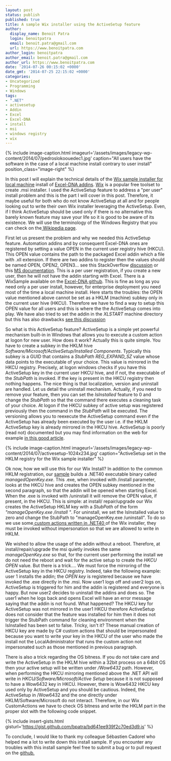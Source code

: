```yaml
---
layout: post
status: publish
published: true
title: A sample Wix installer using the ActiveSetup feature
author:
  display_name: Benoit Patra
  login: benoitpatra
  email: benoit.patra@gmail.com
  url: https://www.benoitpatra.com
author_login: benoitpatra
author_email: benoit.patra@gmail.com
author_url: https://www.benoitpatra.com
date: '2014-07-26 00:15:02 +0000'
date_gmt: '2014-07-25 22:15:02 +0000'
categories:
- Uncategorized
- Programming
- Windows
tags:
- ".NET"
- activesetup
- Addin
- Excel
- Excel-DNA
- install
- msi
- windows registry
- wix
---
```


{% include image-caption.html imageurl='/assets/images/legacy-wp-content/2014/07/pedroslokoouedec1.jpg' caption="All users have the software in the case of a local machine install contrary to user install" position_class="image-right" %}

In this post I will explain the technical details of the <a href="https://github.com/bpatra/ExcelDNAWixInstallerLM">Wix sample installer for local machine</a> install of <a href="https://exceldna.codeplex.com/">Excel-DNA addins</a>. <a href="http://wixtoolset.org/">Wix</a> is a popular free toolset to create .msi installer. I used the ActiveSetup feature to address a "per user" install problem and this is the part I will cover in this post. Therefore, it maybe useful for both who do not know ActiveSetup at all and for people looking out to write their own Wix installer leveraging the ActiveSetup. Even, if I think ActiveSetup should be used only if there is no alternative this barely known feature may save your life so it is good to be aware of its existence. We will use the terminology of the Windows Registry that you can check on the<a href="http://en.wikipedia.org/wiki/Windows_Registry"> Wikipedia page</a>.

First let us present the problem and why we needed this ActiveSetup feature. Automation addins and by consequent Excel-DNA ones are registered by setting a value OPEN in the current user registry hive (HKCU). This OPEN value contains the path to the packaged Excel addin which a file with .xll extension. If there are two addins to register then the values should be named OPEN, OPEN2, OPEN3... see this StackOverflow <a href="http://stackoverflow.com/questions/18602560/how-to-deploy-an-excel-xll-add-in-and-automatically-register-the-add-in-in-excel">discussion</a> or this <a href="http://support.microsoft.com/kb/291392">MS documentation</a>. This is a per user registration, if you create a new user, then he will not have the addin starting with Excel. There is a WixSample available on the <a href="https://github.com/Excel-DNA/WiXInstaller">Excel-DNA github</a>. This is fine as long as you need only a per user install, however, for enterprise deployment you need most of the time a local machine install. Here starts the troubles: the OPEN value mentioned above cannot be set as a HKLM (machine) subkey only in the current user hive (HKCU). Therefore we have to find a way to setup this OPEN value for all users and this is where the the ActiveSetup comes into play. We have also tried to set the addin in the <em>XLSTART</em> machine directory but this has also drawbacks <a href="https://exceldna.codeplex.com/discussions/550941">see this discussion</a>

So what is this ActiveSetup feature? ActiveSetup is a simple yet powerful mechanism built-in in Windows that allows you to execute a custom action at logon for new user. How does it work? Actually this is quite simple. You have to create a subkey in the HKLM hive <em>Software/Microsoft/ActiveSetup/Installed Components</em>. Typically this subkey is a GUID that contains a <em>StubPath REG_EXPAND_SZ</em> value whose data points to the executable of your choice. This value is mirrored in the HKCU registry. Precisely, at logon windows checks if you have this ActiveSetup key in the current user HKCU hive, and if not, the executable of the <em>StubPath</em> is invoked. If the key is present in the HKCU registry then nothing happens. The nice thing is that localization, version and uninstall are handled. Let us detail the uninstall mechanism. Actually, if you need to remove your feature, then you can set the <em>IsInstalled</em> feature to 0 and change the <em>StubPath</em> so that the command there executes a cleaning task of your choice. At logon if the HKCU subkey of active setup was registered previously then the command in the <em>StubPath</em> will be executed. The versioning allows you to reexecute the ActiveSetup command even if the ActiveSetup has already been executed by the user i.e. if the HKLM ActiveSetup key is already mirrored in the HKCU hive. ActiveSetup is poorly (read not) documented but you may find information on the web for example <a href="http://helgeklein.com/blog/2010/04/active-setup-explained/">in this good article</a>.

{% include image-caption.html imageurl='/assets/images/legacy-wp-content/2014/07/activesetup-1024x234.jpg' caption="ActiveSetup set in the HKLM registry for the Wix sample installer" %}

Ok now, how we will use this for our Wix Install? In addition to the common HKLM registration, our <a href="https://github.com/bpatra/ExcelDNAWixInstallerLM">sample</a> builds a .NET40 executable binary called <em>managedOpenKey.exe</em>. This .exe, when invoked with /install parameter, looks at the HKCU hive and creates the OPEN subkey mentioned in the second paragraph, so that the addin will be opened when starting Excel. When the .exe is invoked with /uninstall it will remove the OPEN value, if present, in the HKCU. This is simple: at install/ repair/upgrade our Wix creates the ActiveSetup HKLM key with a <em>StubPath</em> of the form <em>"manageOpenKey.exe /install "</em>. For uninstall, we set the IsInstalled value to zero and change the StubPath to "manageOpenKey.exe /uninstall". To do so we use some<a href="http://blogs.msdn.com/b/jschaffe/archive/2012/10/23/creating-wix-custom-actions-in-c-and-passing-parameters.aspx"> custom actions written in .NET40 </a>of the Wix installer, they must be invoked without impersonation so that we are allowed to write in HKLM.

We wished to allow the usage of the addin without a reboot. Therefore, at install/repair/upgrade the msi quietly invokes the same <em>manageOpenKey.exe</em> so that, for the current user performing the install we do not need the reboot and wait for the active setup to create the <em>HKCU OPEN</em> value. But there is a trick.... We must force the mirroring of the ActiveSetup key in the HKCU registry. Indeed, take the following example: user 1 installs the addin; the <em>OPEN key</em> is registered because we have invoked the .exe directly in the .msi. Now user1 logs off and user2 logs on, ActiveSetup is triggered for him and the addin is registered and everyone is happy. But now user2 decides to uninstall the addins and does so. The user1 when he logs back and opens Excel will have an error message saying that the addin is not found. What happened? The HKCU key for ActiveSetup was not mirrored in the user1 HKCU therefore ActiveSetup does not consider that the feature was installed for him then it does not trigger the StubPath command for cleaning environment when the IsInstalled has been set to false. Tricky, isn't it? These manual creation of HKCU key are made by C# custom actions that should be impersonated because you want to write your key in the HKCU of the user who made the install not the LocalAdministrator that runs the custom action not impersonated such as those mentioned in previous paragraph.

There is also a trick regarding the OS bitness. If you do not take care and write the ActiveSetup in the HKLM hive within a 32bit process on a 64bit OS then your active setup will be written under <em>/Wow6432</em> path. However, when performing the HKCU mirroring mentioned above the .NET API will write in <em>HKCU/Software/Microsoft/Active Setup</em> because it is not supposed to have a Wow6432 key in HKCU. However, there is Wow6432 HKCU key used only by ActiveSetup and you should be cautious. Indeed, the ActiveSetup in /Wow6432 and the one directly under HKLM/Software/Microsoft do not interact. Therefore, in our Wix CustomActions we have to check OS bitness and write the HKLM part in the proper slot with the following code snippet.

{% include insert-gists.html gisturl='https://gist.github.com/bpatra/bd641ee939f2c70ed3d9.js' %}

To conclude, I would like to thank my colleague S&eacute;bastien Cadorel who helped me a lot to write down this install sample. If you encounter any troubles with this install sample feel free to submit a bug or to pull request on the <a href="https://github.com/bpatra/ExcelDNAWixInstallerLM">github.</a>

